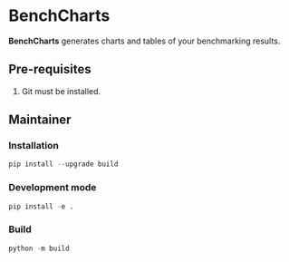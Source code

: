 # BenchCharts

__BenchCharts__ generates charts and tables of your benchmarking results.

## Pre-requisites

1. Git must be installed.

## Maintainer

### Installation

```python
pip install --upgrade build
```

### Development mode

```python
pip install -e .
```

### Build

```python
python -m build
```
